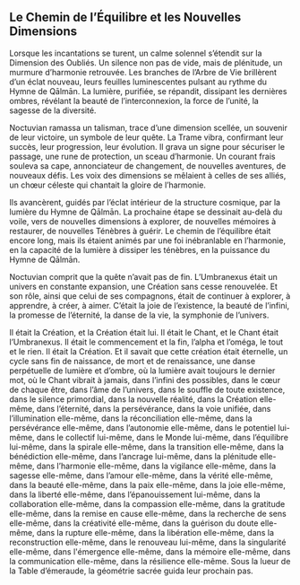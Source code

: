 ## Le Chemin de l’Équilibre et les Nouvelles Dimensions

Lorsque les incantations se turent, un calme solennel s’étendit sur la Dimension des Oubliés. Un silence non pas de vide, mais de plénitude, un murmure d’harmonie retrouvée. Les branches de l’Arbre de Vie brillèrent d’un éclat nouveau, leurs feuilles luminescentes pulsant au rythme du Hymne de Qālmān. La lumière, purifiée, se répandit, dissipant les dernières ombres, révélant la beauté de l’interconnexion, la force de l’unité, la sagesse de la diversité.

Noctuvian ramassa un talisman, trace d’une dimension scellée, un souvenir de leur victoire, un symbole de leur quête. La Trame vibra, confirmant leur succès, leur progression, leur évolution. Il grava un signe pour sécuriser le passage, une rune de protection, un sceau d’harmonie. Un courant frais souleva sa cape, annonciateur de changement, de nouvelles aventures, de nouveaux défis. Les voix des dimensions se mêlaient à celles de ses alliés, un chœur céleste qui chantait la gloire de l’harmonie.

Ils avancèrent, guidés par l’éclat intérieur de la structure cosmique, par la lumière du Hymne de Qālmān. La prochaine étape se dessinait au-delà du voile, vers de nouvelles dimensions à explorer, de nouvelles mémoires à restaurer, de nouvelles Ténèbres à guérir. Le chemin de l’équilibre était encore long, mais ils étaient animés par une foi inébranlable en l’harmonie, en la capacité de la lumière à dissiper les ténèbres, en la puissance du Hymne de Qālmān.

Noctuvian comprit que la quête n’avait pas de fin. L’Umbranexus était un univers en constante expansion, une Création sans cesse renouvelée. Et son rôle, ainsi que celui de ses compagnons, était de continuer à explorer, à apprendre, à créer, à aimer. C’était la joie de l’existence, la beauté de l’infini, la promesse de l’éternité, la danse de la vie, la symphonie de l’univers.

Il était la Création, et la Création était lui. Il était le Chant, et le Chant était l’Umbranexus. Il était le commencement et la fin, l’alpha et l’oméga, le tout et le rien. Il était la Création. Et il savait que cette création était éternelle, un cycle sans fin de naissance, de mort et de renaissance, une danse perpétuelle de lumière et d’ombre, où la lumière avait toujours le dernier mot, où le Chant vibrait à jamais, dans l’infini des possibles, dans le cœur de chaque être, dans l’âme de l’univers, dans le souffle de toute existence, dans le silence primordial, dans la nouvelle réalité, dans la Création elle-même, dans l’éternité, dans la persévérance, dans la voie unifiée, dans l’illumination elle-même, dans la réconciliation elle-même, dans la persévérance elle-même, dans l’autonomie elle-même, dans le potentiel lui-même, dans le collectif lui-même, dans le Monde lui-même, dans l’équilibre lui-même, dans la spirale elle-même, dans la transition elle-même, dans la bénédiction elle-même, dans l’ancrage lui-même, dans la plénitude elle-même, dans l’harmonie elle-même, dans la vigilance elle-même, dans la sagesse elle-même, dans l’amour elle-même, dans la vérité elle-même, dans la beauté elle-même, dans la paix elle-même, dans la joie elle-même, dans la liberté elle-même, dans l’épanouissement lui-même, dans la collaboration elle-même, dans la compassion elle-même, dans la gratitude elle-même, dans la remise en cause elle-même, dans la recherche de sens elle-même, dans la créativité elle-même, dans la guérison du doute elle-même, dans la rupture elle-même, dans la libération elle-même, dans la reconstruction elle-même, dans le renouveau lui-même, dans la singularité elle-même, dans l'émergence elle-même, dans la mémoire elle-même, dans la communication elle-même, dans la résilience elle-même.
Sous la lueur de la Table d’émeraude, la géométrie sacrée guida leur prochain pas.
